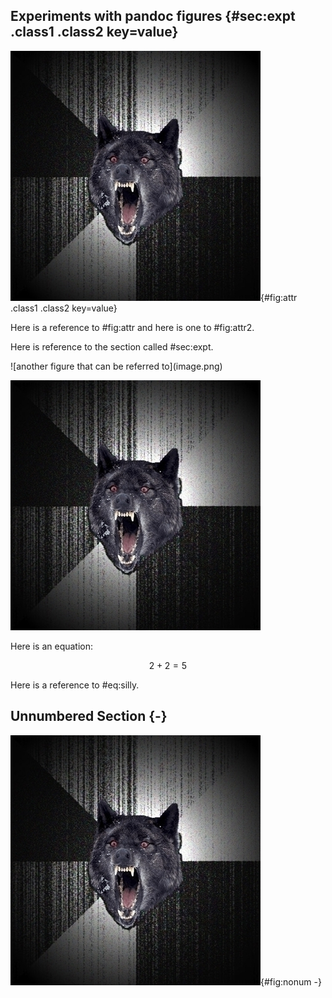 ## Experiments with pandoc figures {#sec:expt .class1 .class2 key=value}

![a figure that can be referred to](image.png){#fig:attr .class1 .class2 key=value}

Here is a reference to #fig:attr and here is one to #fig:attr2.

Here is reference to the section called #sec:expt.

<div id="fig:attr2" class="figure">
![another figure that can be referred to](image.png)
</div>

![figure with no attr](image.png)


Here is an equation:

$$
2 + 2 = 5
\label{eq:silly}
$$

Here is a reference to #eq:silly.

## Unnumbered Section {-}

![no numbering here](image.png){#fig:nonum -}

